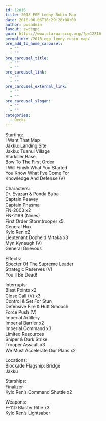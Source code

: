 ```yaml
---
id: 12816
title: 2018 EGP Lenny Rubin Map
date: 2018-06-06T16:29:28+00:00
author: pwsadmin
layout: swccgpc
guid: https://www.starwarsccg.org/?p=12816
permalink: /2018-egp-lenny-rubin-map/
bre_add_to_home_carousel:
  - ""
  - ""
bre_carousel_title:
  - ""
  - ""
bre_carousel_link:
  - ""
  - ""
bre_carousel_external_link:
  - ""
  - ""
bre_carousel_slogan:
  - ""
  - ""
categories:
  - Decks
---
```

Starting:  
I Want That Map  
Jakku: Landing Site  
Jakku: Tuanul Village  
Starkiller Base  
Bow To The First Order  
I Will Finish What You Started  
You Know What I&#8217;ve Come For  
Knowledge And Defense (V)

Characters:  
Dr. Evazan & Ponda Baba  
Captain Peavey  
Captain Phasma  
FN-2003 x2  
FN-2199 (Nines)  
First Order Stormtrooper x5  
General Hux  
Kylo Ren x2  
Lieutenant Dopheld Mitaka x3  
Myn Kyneugh (V)  
General Grievous

Effects:  
Specter Of The Supreme Leader  
Strategic Reserves (V)  
You&#8217;ll Be Dead!

Interrupts:  
Blast Points x2  
Close Call (V) x3  
Control & Set For Stun  
Defensive Fire & Hutt Smooch  
Force Push (V)  
Imperial Artillery  
Imperial Barrier x2  
Imperial Command x3  
Limited Resources  
Sniper & Dark Strike  
Trooper Assault x3  
We Must Accelerate Our Plans x2

Locations:  
Blockade Flagship: Bridge  
Jakku

Starships:  
Finalizer  
Kylo Ren&#8217;s Command Shuttle x2

Weapons:  
F-11D Blaster Rifle x3  
Kylo Ren&#8217;s Lightsaber